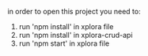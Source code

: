in order to open this project you need to:

1. run 'npm install' in xplora file
2. run 'npm install' in xplora-crud-api
3. run 'npm start' in xplora file
